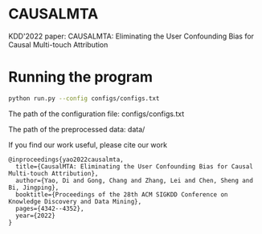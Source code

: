 # CAUSALMTA
KDD'2022 paper: CAUSALMTA: Eliminating the User Confounding Bias for Causal Multi-touch Attribution
# Running the program
```sh
python run.py --config configs/configs.txt
```
The path of the configuration file: configs/configs.txt

The path of the preprocessed data:  data/ 

If you find our work useful, please cite our work
```
@inproceedings{yao2022causalmta,
  title={CausalMTA: Eliminating the User Confounding Bias for Causal Multi-touch Attribution},
  author={Yao, Di and Gong, Chang and Zhang, Lei and Chen, Sheng and Bi, Jingping},
  booktitle={Proceedings of the 28th ACM SIGKDD Conference on Knowledge Discovery and Data Mining},
  pages={4342--4352},
  year={2022}
}
```
